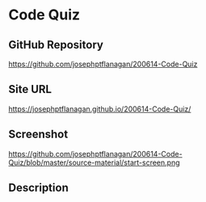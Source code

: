 # Code Quiz

## GitHub Repository
https://github.com/josephptflanagan/200614-Code-Quiz

## Site URL
https://josephptflanagan.github.io/200614-Code-Quiz/

## Screenshot
https://github.com/josephptflanagan/200614-Code-Quiz/blob/master/source-material/start-screen.png

## Description



